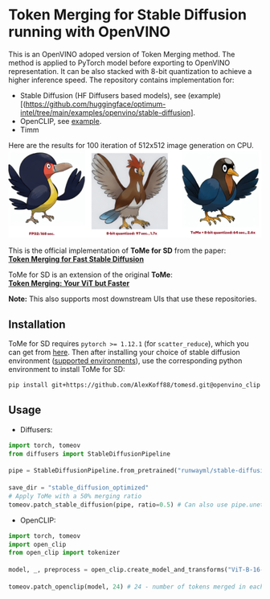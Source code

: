 # Token Merging for Stable Diffusion running with OpenVINO

This is an OpenVINO adoped version of Token Merging method. The method is applied to PyTorch model before exporting to OpenVINO representation. It can be also stacked with 8-bit quantization to achieve a higher inference speed. 
The repository contains implementation for:
- Stable Diffusion (HF Diffusers based models), see (example)[(https://github.com/huggingface/optimum-intel/tree/main/examples/openvino/stable-diffusion].
- OpenCLIP, see [example](https://github.com/AlexKoff88/open_clip/blob/openvino_alt/tutorials/openvino/openvino_tome.ipynb).
- Timm


Here are the results for 100 iteration of 512x512 image generation on CPU.
![ToMe for SD applied on a 512x512 image.](examples/assets/tome_results.png)

This is the official implementation of **ToMe for SD** from the paper:  
**[Token Merging for Fast Stable Diffusion](https://arxiv.org/abs/2303.17604)**

ToMe for SD is an extension of the original **ToMe**:  
**[Token Merging: Your ViT but Faster](https://arxiv.org/abs/2210.09461)**  


**Note:** This also supports most downstream UIs that use these repositories.

## Installation

ToMe for SD requires ``pytorch >= 1.12.1`` (for `scatter_reduce`), which you can get from [here](https://pytorch.org/get-started/locally/). Then after installing your choice of stable diffusion environment ([supported environments](#supported-environments)), use the corresponding python environment to install ToMe for SD:

```bash
pip install git+https://github.com/AlexKoff88/tomesd.git@openvino_clip
```

## Usage
* Diffusers:
```py
import torch, tomeov
from diffusers import StableDiffusionPipeline

pipe = StableDiffusionPipeline.from_pretrained("runwayml/stable-diffusion-v1-5")

save_dir = "stable_diffusion_optimized"
# Apply ToMe with a 50% merging ratio
tomeov.patch_stable_diffusion(pipe, ratio=0.5) # Can also use pipe.unet in place of pipe here
```
* OpenCLIP:
```py
import torch, tomeov
import open_clip
from open_clip import tokenizer

model, _, preprocess = open_clip.create_model_and_transforms("ViT-B-16-plus-240", pretrained="laion400m_e32")

tomeov.patch_openclip(model, 24) # 24 - number of tokens merged in each MHSA top down
```
